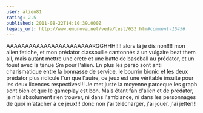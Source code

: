 ```yaml
---
user: alien81
rating: 2.5
published: 2011-08-22T14:10:39.000Z
legacy_url: http://www.emunova.net/veda/test/633.htm#comment-15456
---
```

AAAAAAAAAAAAAAAAAAAAAAARGGHHH!!!! alors là je dis non!!!! mon alien fetiche, et mon prédator classouille cantonnés à un vulgaire beat them all, mais autant mettre une crete et une batte de baseball au prédator, et un fouet avec la tenue Sm pour l'alien. En plus les perso sont anti charismatique entre la bonnasse de service, le bourrin bionic et les deux prédator plus ridicule l'un que l'autre, ce jeux est une véritable insulte pour les deux licences respectives!!! Je met juste la moyenne parceque les graph sont bien et que le gameplay est bon. Mais étant fan d'alien et de prédator, je n'ai absolument rien trouver, ni dans l'ambiance, ni dans les personnages de quoi m'atacher à ce jeux!!! donc non j'ai télécharger, j'ai jouer, j'ai jetter!!!